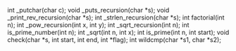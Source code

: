 int _putchar(char c);
void _puts_recursion(char *s);
void _print_rev_recursion(char *s);
int _strlen_recursion(char *s);
int factorial(int n);
int _pow_recursion(int x, int y);
int _sqrt_recursion(int n);
int is_prime_number(int n);
int _sqrt(int n, int x);
int is_prime(int n, int start);
void check(char *s, int start, int end, int *flag);
int wildcmp(char *s1, char *s2);
